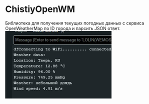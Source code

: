 # ChistiyOpenWM
Библиотека для получения текущих погодных данных с сервиса OpenWeatherMap по ID города и парсить JSON ответ.
![](https://github.com/ChistiyAlexay/ChistiyOpenWM/blob/main/ChistiyOpenWM/Images/Img.jpg?raw=true)
